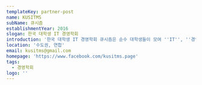```yaml
---
templateKey: partner-post
name: KUSITMS
subName: 큐시즘
establishmentYear: 2016
slogan: 한국 대학생 IT 경영학회
introduction: '한국 대학생 IT 경영학회 큐시즘은 순수 대학생들이 모여 ''IT'', ''경영'', ''IT+경영''을 공부하고 연구하는 곳입니다.'
location: '수도권, 연합'
email: kusitms@gmail.com
homepage: 'https://www.facebook.com/kusitms.page'
tags:
  - 경영학회
logo: ''
---
```


